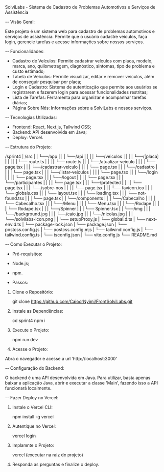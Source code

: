 SolviLabs - Sistema de Cadastro de Problemas Automotivos e Serviços de Assistência

-- Visão Geral:

Este projeto é um sistema web para cadastro de problemas automotivos e serviços de assistência. Permite que o usuário cadastre veículos, faça login, gerencie tarefas e acesse informações sobre nossos serviços.

-- Funcionalidades:

- Cadastro de Veículos: Permite cadastrar veículos com placa, modelo, marca, ano, quilometragem, diagnóstico, sintomas, tipo de problema e custo estimado;
- Tabela de Veículos: Permite visualizar, editar e remover veículos, além de conseguir pesquisar por placa;
- Login e Cadastro: Sistema de autenticação que permite aos usuários se registrarem e fazerem login para acessar funcionalidades restritas;
- Lista de Tarefas: Ferramenta para organizar e acompanhar tarefas diárias;
- Página Sobre Nós: Informações sobre a SolviLabs e nossos serviços.

-- Tecnologias Utilizadas:

- Frontend: React, Next.js, Tailwind CSS;
- Backend: API desenvolvida em Java;
- Deploy: Vercel.

-- Estrutura do Projeto:

/sprint4
|  /src 
|  |  └──/app 
|  |  |   └──/api 
|  |  |   |  └──/veiculos
|  |  |   |     └──/[placa]
|  |  |   |     |     └── route.ts
|  |  |   |     └── route.ts
|  |  |   └──/atualizar-veiculo
|  |  |   |  └── page.tsx
|  |  |   └──/cadastrar-veiculo 
|  |  |   |  └── page.tsx
|  |  |   └──/cadastro
|  |  |   |  └── page.tsx
|  |  |   └──/listar-veiculos
|  |  |   |  └── page.tsx
|  |  |   └──/login
|  |  |   |  └── page.tsx
|  |  |   └──/logout 
|  |  |   |  └── page.tsx
|  |  |   └──/participantes
|  |  |   |  └── page.tsx
|  |  |   └──/protected
|  |  |   |  └── page.tsx
|  |  |   └──/sobre-nos
|  |  |   |  └── page.tsx
|  |  |   └── favicon.ico
|  |  |   └── globals.css
|  |  |   └── layout.tsx
|  |  |   └── loading.tsx
|  |  |   └── not-found.tsx
|  |  |   └── page.tsx
|  |  └──/components 
|  |  |  └──/Cabecalho
|  |  |  |  └── Cabecalho.tsx
|  |  |  └──/Menu
|  |  |  |  └── Menu.tsx
|  |  |  └──/Rodape
|  |  |  |  └── Rodape.tsx
|  |  |  └──/Spinner
|  |  |     └── Spinner.tsx
|  |  └──/img
|  |  |  └──/background.jpg
|  |  |  └──/caio.jpg
|  |  |  └──/nicolas.jpg
|  |  |  └──/solvilabs-icon.png
|  |  └── setupProxy.js
|  └── global.d.ts
|  └── next-env.d.ts
|  └── package-lock.json
|  └── package.json
|  └── postcss.config.js
|  └── postcss.config.mjs
|  └── tailwind.config.js
|  └── tailwind.config.ts
|  └── tsconfig.json
|  └── vite.config.js
└── README.md

-- Como Executar o Projeto:

- Pré-requisitos:

- Node.js;
- npm.

- Passos:

1. Clone o Repositório:

    git clone https://github.com/CaiocrNyimi/FrontSolviLabs.git

2. Instale as Dependências:

    cd sprint4
    npm i

3. Execute o Projeto:

    npm run dev

4. Acesse o Projeto:

Abra o navegador e acesse a url 'http://localhost:3000'

-- Configuração do Backend:

O backend é uma API desenvolvida em Java. Para utilizar, basta apenas baixar a aplicação Java, abrir e executar a classe 'Main', fazendo isso a API funcionará localmente.

-- Fazer Deploy no Vercel:

1. Instale o Vercel CLI:

    npm install -g vercel

2. Autentique no Vercel:

    vercel login

3. Implamnte o Projeto:

    vercel (executar na raiz do projeto)

4. Responda as perguntas e finalize o deploy.
